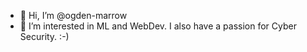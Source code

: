 - 👋 Hi, I’m @ogden-marrow
- 👀 I’m interested in ML and WebDev. I also have a passion for Cyber Security. :-)

<!---
ogden-marrow/ogden-marrow is a ✨ special ✨ repository because its `README.md` (this file) appears on your GitHub profile.
You can click the Preview link to take a look at your changes.
--->
